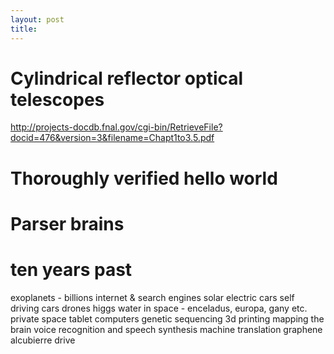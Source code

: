 ```yaml
---
layout: post
title: 
---
```


# Cylindrical reflector optical telescopes

http://projects-docdb.fnal.gov/cgi-bin/RetrieveFile?docid=476&version=3&filename=Chapt1to3.5.pdf

# Thoroughly verified hello world

# Parser brains

# ten years past

exoplanets - billions
internet & search engines
solar
electric cars
self driving cars
drones
higgs
water in space - enceladus, europa, gany etc.
private space
tablet computers
genetic sequencing
3d printing
mapping the brain
voice recognition and speech synthesis
machine translation
graphene
alcubierre drive
